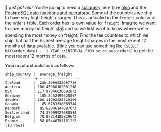 
💩 _just got real_. You're going to need a
[subquery](https://www.postgresql.org/docs/8.1/functions-subquery.html)
here (see [also](https://www.postgresqltutorial.com/postgresql-subquery/)
and the [PostgreSQL date functions and
operators](https://www.postgresql.org/docs/9.1/functions-datetime.html)).
Some of the countries we ship to have very high freight charges. This is
indicated in the `freight` column of the `orders` table. Each order has
its own value for `freight`. Imagine we want to save money on freight 💰💰
and so we first want to know where we're spending the most money on 
freight.
Find the ten
countries to which we ship that had the highest average freight charges
in the most recent 12 months of data available. (Hint: you can use
something like
`(SELECT MAX(order_date) - '1 YEAR'::INTERVAL FROM south_sea.orders)`
to get the most recent 12 months of data.

Your results should look as follows

```
ship_country |  average_freight
--------------+--------------------
Ireland      |  200.2099952697754
Austria      | 186.45960102081298
USA          | 117.97046036692872
Germany      |  105.8452499628067
Sweden       | 100.11692355229304
Canada       |   85.6783338089784
Denmark      |  85.62846147097073
Switzerland  |  74.37999927080594
Belgium      |  70.87214185829673
France       |  58.05446791181222
(10 rows)
```